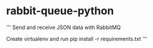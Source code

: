 # rabbit-queue-python
'''
Send and receive JSON data with RabbitMQ
 
Create virtualenv and run pip install -r requirements.txt
'''

